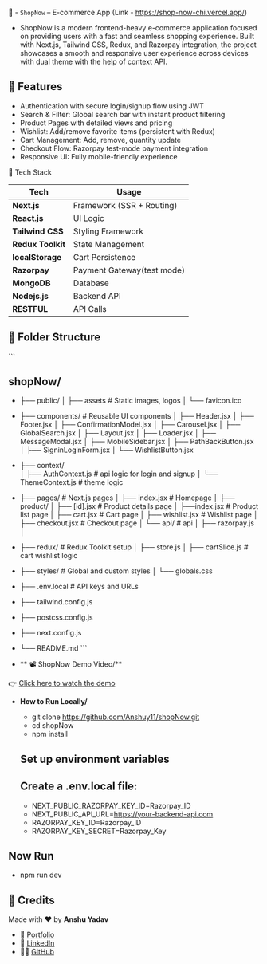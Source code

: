 🛒 - `ShopNow` –  E-commerce App (Link - https://shop-now-chi.vercel.app/)
 - ShopNow is a modern frontend-heavy e-commerce application focused on providing users with a fast and seamless shopping experience. Built with Next.js, Tailwind CSS, Redux, and Razorpay integration, the project showcases a smooth and responsive user experience across devices with dual theme with the help of context API.

## 🚀 Features

- Authentication with secure login/signup flow using JWT
- Search & Filter: Global search bar with instant product filtering
- Product Pages with detailed views and pricing
- Wishlist: Add/remove favorite items (persistent with Redux)
- Cart Management: Add, remove, quantity update
- Checkout Flow: Razorpay test-mode payment integration
- Responsive UI: Fully mobile-friendly experience


🧠 Tech Stack

| Tech              | Usage                      |
| ----------------- | -------------------------- |
| **Next.js**       | Framework (SSR + Routing)  |
| **React.js**      | UI Logic                   |
| **Tailwind CSS**  | Styling Framework          |
| **Redux Toolkit** | State Management           |
| **localStorage**  | Cart Persistence           |
| **Razorpay**      | Payment Gateway(test mode) |
| **MongoDB**       | Database                   |
| **Nodejs.js**     | Backend API                |
| **RESTFUL**       | API Calls                  |


## 📁 Folder Structure 
 \`\`\`
 ## shopNow/
  - ├── public/
    │   ├── assets               # Static images, logos
    │   └── favicon.ico
  - ├── components/              # Reusable UI components
    │   ├── Header.jsx
    │   ├── Footer.jsx
    │   ├── ConfirmationModel.jsx 
    │   ├── Carousel.jsx
    │   ├── GlobalSearch.jsx
    │   ├── Layout.jsx
    │   ├── Loader.jsx
    │   ├── MessageModal.jsx
    │   ├── MobileSidebar.jsx
    │   ├── PathBackButton.jsx
    │   ├── SigninLoginForm.jsx
    │   └── WishlistButton.jsx
  - ├── context/                
    │   ├── AuthContext.js       # api logic for login and signup
    │   └── ThemeContext.js      # theme logic 
  - ├── pages/                   # Next.js pages
    │   ├── index.jsx            # Homepage
    │   ├── product/
    │          ├──   [id].jsx    # Product details page
    │          ├──index.jsx       # Product list page
    │   ├── cart.jsx             # Cart page
    │   ├── wishlist.jsx         # Wishlist page
    │   ├── checkout.jsx         # Checkout page
    │   └── api/                 # api 
    │       ├── razorpay.js
    │      
  - ├── redux/                   # Redux Toolkit setup
    │   ├── store.js
    │   ├── cartSlice.js         # cart wishlist logic
  - ├── styles/                  # Global and custom styles
    │   └── globals.css
  - ├── .env.local               # API keys and URLs
  - ├── tailwind.config.js
  - ├── postcss.config.js
  - ├── next.config.js
  - └── README.md
\`\`\`

- ** 📽️ ShopNow Demo Video/**


👉 [Click here to watch the demo](https://raw.githubusercontent.com/Anshuy11/shopNow/main/public/shopnow-demo.mp4)



- **How to Run Locally/**
  - git clone https://github.com/Anshuy11/shopNow.git
  - cd shopNow
  - npm install

  ## Set up environment variables
  ## Create a .env.local file:
  - NEXT_PUBLIC_RAZORPAY_KEY_ID=Razorpay_ID
  - NEXT_PUBLIC_API_URL=https://your-backend-api.com
  - RAZORPAY_KEY_ID=Razorpay_ID  
  - RAZORPAY_KEY_SECRET=Razorpay_Key

 ## Now Run 
  - npm run dev



  ## 🙌 Credits

Made with ❤️ by **Anshu Yadav**

- 🔗 [Portfolio](https://portfolios-dusky.vercel.app/)
- 💼 [LinkedIn](https://www.linkedin.com/in/anshu-yadav-62444a1a0/)
- 🧑‍💻 [GitHub](https://github.com/Anshuy11)





